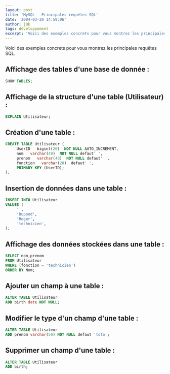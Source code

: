```yaml
---
layout: post
title: 'MySQL - Principales requêtes SQL'
date: '2004-03-20 14:59:06'
author: j0k
tags: développement
excerpt: 'Voici des exemples concrets pour vous montrez les principales requêtes SQL.'
---
```


Voici des exemples concrets pour vous montrez les principales requêtes SQL.

## **Affichage des tables d'une base de donnée :**

```sql
SHOW TABLES;
```

##  **Affichage de la structure d'une table (Utilisateur) :**

```sql
EXPLAIN Utilisateur;
```

##  **Création d'une table :**

```sql
CREATE TABLE Utilisateur (
     UserID   bigint(20)  NOT NULL AUTO_INCREMENT,
     nom   varchar(40)  NOT NULL defaut' ',
     prenom   varchar(40)  NOT NULL defaut' ',
     fonction   varchar(20)  defaut' ',
     PRIMARY KEY (UserID);
);
```

##  **Insertion de données dans une table :**

```sql
INSERT INTO Utilisateur
VALUES (
     '',
     'Dupond',
     'Roger',
     'technicien',
);
```

##  **Affichage des données stockées dans une table :**

```sql
SELECT nom,prenom
FROM Utilisateur
WHERE (fonction = 'technicien')
ORDER BY Nom;
```

##  **Ajouter un champ à une table :**

```sql
ALTER TABLE Utilisateur
ADD birth date NOT NULL;
```

##  **Modifier le type d'un champ d'une table :**

```sql
ALTER TABLE Utilisateur
ADD prenom varchar(50) NOT NULL defaut 'toto';
```

##  **Supprimer un champ d'une table :**

```sql
ALTER TABLE Utilisateur
ADD birth;
```

